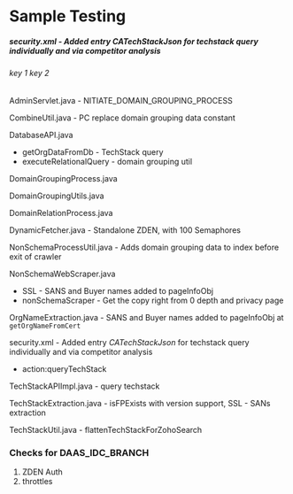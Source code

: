 # Sample Testing

##### security.xml - Added entry _CATechStackJson_ for techstack query individually and via competitor analysis

###### key 1 key 2

AdminServlet.java - NITIATE_DOMAIN_GROUPING_PROCESS

CombineUtil.java - PC replace domain grouping data constant

DatabaseAPI.java

- getOrgDataFromDb - TechStack query
- executeRelationalQuery - domain grouping util

DomainGroupingProcess.java

DomainGroupingUtils.java

DomainRelationProcess.java

DynamicFetcher.java - Standalone ZDEN, with 100 Semaphores

NonSchemaProcessUtil.java - Adds domain grouping data to index before exit of crawler

NonSchemaWebScraper.java
   - SSL - SANS and Buyer names added to pageInfoObj
   - nonSchemaScraper - Get the copy right from 0 depth and privacy page

OrgNameExtraction.java - SANS and Buyer names added to pageInfoObj at `getOrgNameFromCert`

security.xml - Added entry _CATechStackJson_ for techstack query individually and via competitor analysis
* action:queryTechStack

TechStackAPIImpl.java - query techstack

TechStackExtraction.java - isFPExists with version support, SSL - SANs extraction

TechStackUtil.java - flattenTechStackForZohoSearch



### Checks for DAAS_IDC_BRANCH
1. ZDEN Auth
2. throttles